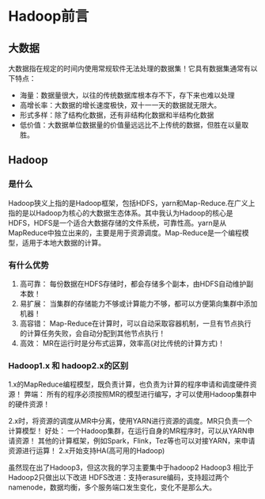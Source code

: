 # Hadoop前言

## 大数据

大数据指在规定的时间内使用常规软件无法处理的数据集！它具有数据集通常有以下特点：

- 海量：数据量很大，以往的传统数据库根本存不下，存下来也难以处理
- 高增长率：大数据的增长速度极快，双十一一天的数据就无限大。
- 形式多样：除了结构化数据，还有非结构化数据和半结构化数据
- 低价值：大数据单位数据量的价值量远远比不上传统的数据，但胜在以量取胜。

## Hadoop

### 是什么

Hadoop狭义上指的是Hadoop框架，包括HDFS，yarn和Map-Reduce.在广义上指的是以Hadoop为核心的大数据生态体系。其中我认为Hadoop的核心是HDFS，HDFS是一个适合大数据存储的文件系统，可靠性高。yarn是从MapReduce中独立出来的，主要是用于资源调度。Map-Reduce是一个编程模型，适用于本地大数据的计算。

### 有什么优势

1. 高可靠：  每份数据在HDFS存储时，都会存储多个副本，由HDFS自动维护副本数！
2. 易扩展：  当集群的存储能力不够或计算能力不够，都可以方便第向集群中添加机器！
3. 高容错：  Map-Reduce在计算时，可以自动采取容器机制，一旦有节点执行的计算任务失败，会自动分配到其他节点执行！
4. 高效：    MR在运行时是分布式运算，效率高(对比传统的计算方式)！

### Hadoop1.x 和 hadoop2.x的区别

1.x的MapReduce编程模型，既负责计算，也负责为计算的程序申请和调度硬件资源！
弊端：  所有的程序必须按照MR的模型进行编写，才可以使用Hadoop集群中的硬件资源！

2.x时，将资源的调度从MR中分离，使用YARN进行资源的调度。MR只负责一个计算模型！
好处：  一个Hadoop集群，在运行自身的MR程序时，可以从YARN申请资源！
其他的计算框架，例如Spark，Flink，Tez等也可以对接YARN，来申请资源进行运算！
2.x开始支持HA(高可用的Hadoop)

虽然现在出了Hadoop3，但这次我的学习主要集中于hadoop2
Hadoop3 相比于Hadoop2只做出以下改进
HDFS改进：支持erasure编码，支持超过两个namenode，数据均衡，多个服务端口发生变化，变化不是那么大。
